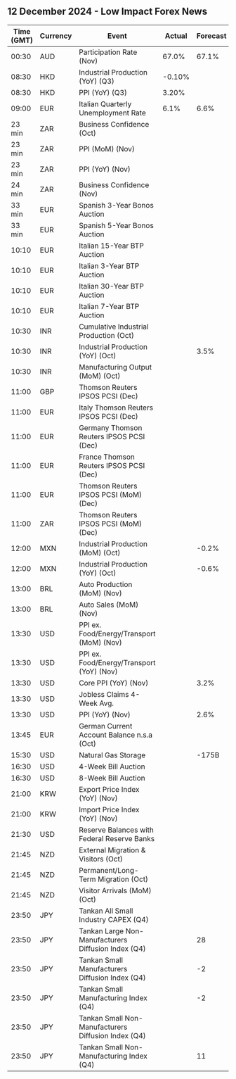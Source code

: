 ## 12 December 2024 - Low Impact Forex News

| Time (GMT) | Currency | Event | Actual | Forecast | Previous |
|------|----------|-------|--------|----------|----------|
| 00:30 | AUD | Participation Rate (Nov) | 67.0% | 67.1% | 67.1% |
| 08:30 | HKD | Industrial Production (YoY) (Q3) | -0.10% |  | 0.70% |
| 08:30 | HKD | PPI (YoY) (Q3) | 3.20% |  | 3.10% |
| 09:00 | EUR | Italian Quarterly Unemployment Rate | 6.1% | 6.6% | 6.8% |
| 23 min | ZAR | Business Confidence (Oct) |  |  | 110.2 |
| 23 min | ZAR | PPI (MoM) (Nov) |  |  | -0.7% |
| 23 min | ZAR | PPI (YoY) (Nov) |  |  | -0.7% |
| 24 min | ZAR | Business Confidence (Nov) |  |  |  |
| 33 min | EUR | Spanish 3-Year Bonos Auction |  |  | 2.531% |
| 33 min | EUR | Spanish 5-Year Bonos Auction |  |  | 2.755% |
| 10:10 | EUR | Italian 15-Year BTP Auction |  |  | 3.93% |
| 10:10 | EUR | Italian 3-Year BTP Auction |  |  | 2.73% |
| 10:10 | EUR | Italian 30-Year BTP Auction |  |  | 4.040% |
| 10:10 | EUR | Italian 7-Year BTP Auction |  |  | 3.23% |
| 10:30 | INR | Cumulative Industrial Production (Oct) |  |  | 4.00% |
| 10:30 | INR | Industrial Production (YoY) (Oct) |  | 3.5% | 3.1% |
| 10:30 | INR | Manufacturing Output (MoM) (Oct) |  |  | 3.9% |
| 11:00 | GBP | Thomson Reuters IPSOS PCSI (Dec) |  |  | 49.9 |
| 11:00 | EUR | Italy Thomson Reuters IPSOS PCSI (Dec) |  |  | 43.91 |
| 11:00 | EUR | Germany Thomson Reuters IPSOS PCSI (Dec) |  |  | 46.43 |
| 11:00 | EUR | France Thomson Reuters IPSOS PCSI (Dec) |  |  | 42.17 |
| 11:00 | EUR | Thomson Reuters IPSOS PCSI (MoM) (Dec) |  |  | 48.44 |
| 11:00 | ZAR | Thomson Reuters IPSOS PCSI (MoM) (Dec) |  |  | 49.37 |
| 12:00 | MXN | Industrial Production (MoM) (Oct) |  | -0.2% | 0.6% |
| 12:00 | MXN | Industrial Production (YoY) (Oct) |  | -0.6% | -0.4% |
| 13:00 | BRL | Auto Production (MoM) (Nov) |  |  | 8.3% |
| 13:00 | BRL | Auto Sales (MoM) (Nov) |  |  | 12.1% |
| 13:30 | USD | PPI ex. Food/Energy/Transport (MoM) (Nov) |  |  | 0.3% |
| 13:30 | USD | PPI ex. Food/Energy/Transport (YoY) (Nov) |  |  | 3.5% |
| 13:30 | USD | Core PPI (YoY) (Nov) |  | 3.2% | 3.1% |
| 13:30 | USD | Jobless Claims 4-Week Avg. |  |  | 218.25K |
| 13:30 | USD | PPI (YoY) (Nov) |  | 2.6% | 2.4% |
| 13:45 | EUR | German Current Account Balance n.s.a (Oct) |  |  | 22.6B |
| 15:30 | USD | Natural Gas Storage |  | -175B | -30B |
| 16:30 | USD | 4-Week Bill Auction |  |  | 4.400% |
| 16:30 | USD | 8-Week Bill Auction |  |  | 4.350% |
| 21:00 | KRW | Export Price Index (YoY) (Nov) |  |  | 2.0% |
| 21:00 | KRW | Import Price Index (YoY) (Nov) |  |  | -2.5% |
| 21:30 | USD | Reserve Balances with Federal Reserve Banks |  |  | 3.216T |
| 21:45 | NZD | External Migration & Visitors (Oct) |  |  | 0.90% |
| 21:45 | NZD | Permanent/Long-Term Migration (Oct) |  |  | 2,310 |
| 21:45 | NZD | Visitor Arrivals (MoM) (Oct) |  |  | 1.1% |
| 23:50 | JPY | Tankan All Small Industry CAPEX (Q4) |  |  | 2.6% |
| 23:50 | JPY | Tankan Large Non-Manufacturers Diffusion Index (Q4) |  | 28 | 28 |
| 23:50 | JPY | Tankan Small Manufacturers Diffusion Index (Q4) |  | -2 | 0 |
| 23:50 | JPY | Tankan Small Manufacturing Index (Q4) |  | -2 | 0 |
| 23:50 | JPY | Tankan Small Non-Manufacturers Diffusion Index (Q4) |  |  | 11 |
| 23:50 | JPY | Tankan Small Non-Manufacturing Index (Q4) |  | 11 | 14 |
